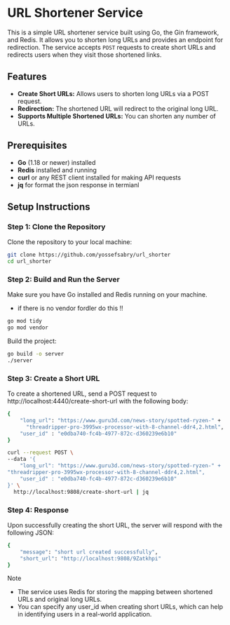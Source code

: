 # URL Shortener Service

This is a simple URL shortener service built using Go, the Gin framework,
and Redis. It allows you to shorten long URLs and provides an endpoint 
for redirection. The service accepts `POST` requests to create short 
URLs and redirects users when they visit those shortened links.

## Features

- **Create Short URLs:** Allows users to shorten long URLs via a POST request.
- **Redirection:** The shortened URL will redirect to the original long URL.
- **Supports Multiple Shortened URLs:** You can shorten any number of URLs.

## Prerequisites

- **Go** (1.18 or newer) installed
- **Redis** installed and running
- **curl** or any REST client installed for making API requests
- **jq** for format the json response in termianl

## Setup Instructions

### Step 1: Clone the Repository

Clone the repository to your local machine:

```bash
git clone https://github.com/yossefsabry/url_shorter
cd url_shorter
```


### Step 2: Build and Run the Server

Make sure you have Go installed and Redis running on your machine.

- if there is no vendor fordler do this !!
```bash
go mod tidy
go mod vendor
```

Build the project:
```bash
go build -o server
./server
```

### Step 3: Create a Short URL
To create a shortened URL, send a POST request to 
http://localhost:4440/create-short-url with the following body:

```bash
{
    "long_url": "https://www.guru3d.com/news-story/spotted-ryzen-" + 
      "threadripper-pro-3995wx-processor-with-8-channel-ddr4,2.html",
    "user_id" : "e0dba740-fc4b-4977-872c-d360239e6b10"
}

```


```bash
curl --request POST \
--data '{
    "long_url": "https://www.guru3d.com/news-story/spotted-ryzen-" + 
"threadripper-pro-3995wx-processor-with-8-channel-ddr4,2.html",
    "user_id" : "e0dba740-fc4b-4977-872c-d360239e6b10"
}' \
  http://localhost:9808/create-short-url | jq

```

### Step 4: Response
Upon successfully creating the short URL, the server will respond with the 
following JSON:
```bash
{
    "message": "short url created successfully",
    "short_url": "http://localhost:9808/9Zatkhpi"
}
```

> [!NOTE]
> - The service uses Redis for storing the mapping between shortened 
    URLs and original long URLs.
> - You can specify any user_id when creating short URLs, which can help in
    identifying users in a real-world application.




